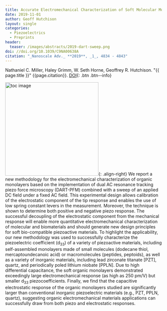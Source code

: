 ```yaml
---
title: Accurate Electromechanical Characterization of Soft Molecular Monolayers using Piezo Force Microscopy
date: 2019-11-01
author: Geoff Hutchison
layout: single
categories:
  - Piezoelectrics
  - Preprints
header:
  teaser: /images/abstracts/2019-dart-sweep.png
doi: //doi.org/10.1039/C9NA00638A
citation: "_Nanoscale Adv._ **2019**, _1_, 4834 - 4843"
---
```

Nathaniel C. Miller, Haley Grimm, W. Seth Horne, Geoffrey R. Hutchison. "{{ page.title }}" {{page.citation}}. [DOI]({{page.doi}}){: .btn .btn--info}

<!--more-->

<img alt="toc image" src="{{ page.header.teaser }}" width="300 px">{: .align-right} We report a new methodology for the electromechanical characterization of organic monolayers based on the implementation of dual AC resonance tracking piezo force microscopy (DART-PFM) combined with a sweep of an applied DC field under a fixed AC field. This experimental design allows calibration of the electrostatic component of the tip response and enables the use of low spring constant levers in the measurement. Moreover, the technique is shown to determine both positive and negative piezo response. The successful decoupling of the electrostatic component from the mechanical response will enable more quantitative electromechanical characterization of molecular and biomaterials and should generate new design principles for soft bio-compatible piezoactive materials. To highlight the applicability, our new methodology was used to successfully characterize the piezoelectric coefficient (d<sub>33</sub>) of a variety of piezoactive materials, including self-assembled monolayers made of small molecules (dodecane thiol, mercaptoundecanoic acid) or macromolecules (peptides, peptoids), as well as a variety of inorganic materials, including lead zirconate titanate [PZT], quartz, and periodically poled lithium niobate [PPLN]. Due to high differential capacitance, the soft organic monolayers demonstrated exceedingly large electromechanical response (as high as 250 pm/V) but smaller d<sub>33</sub> piezocoefficients. Finally, we find that the capacitive electrostatic response of the organic monolayers studied are significantly larger than conventional inorganic piezoelectric materials (e.g., PZT, PPLN, quartz), suggesting organic electromechanical materials applications can successfully draw from both piezo and electrostatic responses.
